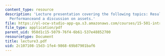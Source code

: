 ```yaml
---
content_type: resource
description: 'Lecture presentation covering the following topics: Results of Operating
  Performanceand a discussion on assets.'
file: https://ol-ocw-studio-app-qa.s3.amazonaws.com/courses/15-501-introduction-to-financial-and-managerial-accounting-spring-2004/2c10710815d31fe4986869b87901baf6_lecture3.pdf
file_type: application/pdf
parent_uid: 958d1c15-5079-76f4-6b61-537e48852700
resourcetype: Document
title: lecture3.pdf
uid: 2c107108-15d3-1fe4-9868-69b87901baf6
---
```

